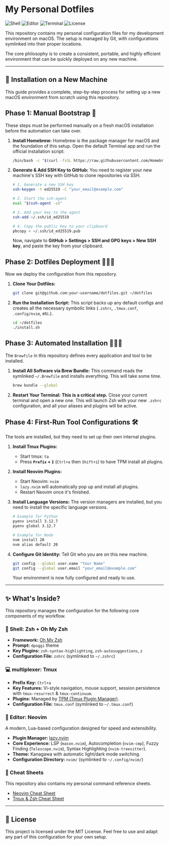 # My Personal Dotfiles

![Shell](https://img.shields.io/badge/shell-Zsh-blue.svg)
![Editor](https://img.shields.io/badge/editor-Neovim-green.svg)
![Terminal](https://img.shields.io/badge/terminal-tmux-orange.svg)
![License](https://img.shields.io/badge/license-MIT-lightgrey.svg)

This repository contains my personal configuration files for my development environment on macOS. The setup is managed by Git, with configurations symlinked into their proper locations.

The core philosophy is to create a consistent, portable, and highly efficient environment that can be quickly deployed on any new machine.

---

## 🚀 Installation on a New Machine

This guide provides a complete, step-by-step process for setting up a new macOS environment from scratch using this repository.

## Phase 1: Manual Bootstrap 🥾

These steps must be performed manually on a fresh macOS installation before the automation can take over.

1. **Install Homebrew:**
    Homebrew is the package manager for macOS and the foundation of this setup. Open the default Terminal app and run the official installation script:

    ```bash
    /bin/bash -c "$(curl -fsSL https://raw.githubusercontent.com/Homebrew/install/HEAD/install.sh)"
    ```

2. **Generate & Add SSH Key to GitHub:**
    You need to register your new machine's SSH key with GitHub to clone repositories via SSH.

    ```bash
    # 1. Generate a new SSH key
    ssh-keygen -t ed25519 -C "your_email@example.com"

    # 2. Start the ssh-agent
    eval "$(ssh-agent -s)"

    # 3. Add your key to the agent
    ssh-add ~/.ssh/id_ed25519

    # 4. Copy the public key to your clipboard
    pbcopy < ~/.ssh/id_ed25519.pub
    ```

    Now, navigate to **GitHub > Settings > SSH and GPG keys > New SSH key**, and paste the key from your clipboard.

## Phase 2: Dotfiles Deployment 👷🏽‍♂️

Now we deploy the configuration from this repository.

1. **Clone Your Dotfiles:**

    ```bash
    git clone git@github.com:your-username/dotfiles.git ~/dotfiles
    ```

2. **Run the Installation Script:**
    This script backs up any default configs and creates all the necessary symbolic links (`.zshrc`, `.tmux.conf`, `.config/nvim`, etc.).

    ```bash
    cd ~/dotfiles
    ./install.sh
    ```

## Phase 3: Automated Installation 🧑🏽‍💻

The `Brewfile` in this repository defines every application and tool to be installed.

1. **Install All Software via Brew Bundle:**
    This command reads the symlinked `~/.Brewfile` and installs everything. This will take some time.

    ```bash
    brew bundle --global
    ```

2. **Restart Your Terminal:**
    **This is a critical step.** Close your current terminal and open a new one. This will launch Zsh with your new `.zshrc` configuration, and all your aliases and plugins will be active.

## Phase 4: First-Run Tool Configurations 🛠️

The tools are installed, but they need to set up their own internal plugins.

1. **Install Tmux Plugins:**
    * Start tmux: `ta`
    * Press **`Prefix` + `I`** (`Ctrl+a` then `Shift+i`) to have TPM install all plugins.

2. **Install Neovim Plugins:**
    * Start Neovim: `nvim`
    * `lazy.nvim` will automatically pop up and install all plugins.
    * Restart Neovim once it's finished.

3. **Install Language Versions:**
    The version managers are installed, but you need to install the specific language versions.

    ```bash
    # Example for Python
    pyenv install 3.12.7
    pyenv global 3.12.7

    # Example for Node
    nvm install 20
    nvm alias default 20
    ```

4. **Configure Git Identity:**
    Tell Git who you are on this new machine.

    ```bash
    git config --global user.name "Your Name"
    git config --global user.email "your_email@example.com"
    ```

    Your environment is now fully configured and ready to use.

---

## ✨ What's Inside?

This repository manages the configuration for the following core components of my workflow.

### 🐚 Shell: Zsh + Oh My Zsh

* **Framework:** [Oh My Zsh](https://ohmyz.sh/)
* **Prompt:** `dpoggi` theme
* **Key Plugins:** `zsh-syntax-highlighting`, `zsh-autosuggestions`, `z`
* **Configuration File:** `zshrc` (symlinked to `~/.zshrc`)

### 💻 multiplexer: Tmux

* **Prefix Key:** `Ctrl+a`
* **Key Features:** Vi-style navigation, mouse support, session persistence with `tmux-resurrect` & `tmux-continuum`.
* **Plugins:** Managed by [TPM (Tmux Plugin Manager)](https://github.com/tmux-plugins/tpm).
* **Configuration File:** `tmux.conf` (symlinked to `~/.tmux.conf`)

### 📝 Editor: Neovim

A modern, Lua-based configuration designed for speed and extensibility.

* **Plugin Manager:** [lazy.nvim](https://github.com/folke/lazy.nvim)
* **Core Experience:** LSP (`mason.nvim`), Autocompletion (`nvim-cmp`), Fuzzy Finding (`Telescope.nvim`), Syntax Highlighting (`nvim-treesitter`).
* **Theme:** Kanagawa with automatic light/dark mode switching.
* **Configuration Directory:** `nvim/` (symlinked to `~/.config/nvim/`)

### 📄 Cheat Sheets

This repository also contains my personal command reference sheets.

* [Neovim Cheat Sheet](./cheat-sheets/neovim.md)
* [Tmux & Zsh Cheat Sheet](./cheat-sheets/tmux-zsh.md)

---

## 📜 License

This project is licensed under the MIT License. Feel free to use and adapt any part of this configuration for your own setup.
